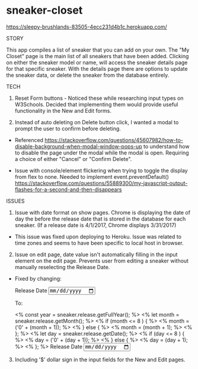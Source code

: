 # sneaker-closet

https://sleepy-brushlands-83505-4ecc231d4b1c.herokuapp.com/

STORY

This app compiles a list of sneaker that you can add on your own. The "My Closet" page is the main list of all sneakers that have been added. Clicking on either the sneaker model or name, will access the sneaker details page for that specific sneaker. With the details page there are options to update the sneaker data, or delete the sneaker from the database entirely.


TECH

1. Reset Form buttons - Noticed these while researching input types on W3Schools. Decided that implementing them would provide useful functionality in the New and Edit forms.

2. Instead of auto deleting on Delete button click, I wanted a modal to prompt the user to confirm before deleting.

- Referenced https://stackoverflow.com/questions/45607982/how-to-disable-background-when-modal-window-pops-up to understand how to disable the page under the modal while the modal is open. Requiring a choice of either "Cancel" or "Confirm Delete".

- Issue with console/element flickering when trying to toggle the display from flex to none. Needed to implement event.preventDefault()
https://stackoverflow.com/questions/55889300/my-javascript-output-flashes-for-a-second-and-then-disappears




ISSUES

1. Issue with date format on show pages. Chrome is displaying the date of day the before the release date that is stored in the database for each sneaker. (If a release date is 4/1/2017, Chrome displays 3/31/2017)

- This issue was fixed upon deploying to Heroku. Issue was related to time zones and seems to have been specific to local host in browser.

2. Issue on edit page, date value isn't automatically filling in the input element on the edit page. Prevents user from editing a sneaker without manually reselecting the Release Date.

- Fixed by changing:

  <label>Release Date
    <input type="date" name="release" value="<%= sneaker.release %>">
  </label>

  To:

  <% const year = sneaker.release.getFullYear(); %>
  <% let month = sneaker.release.getMonth(); %>
  <% if (month <= 8 ) { %>
    <% month = ('0' + (month + 1)); %>
  <% } else { %>
    <% month = (month + 1); %>
  <% }; %>
  <% let day = sneaker.release.getDate(); %>
  <% if (day <= 8 ) { %>
    <% day = ('0' + (day + 1)); %>
  <% } else { %>
    <% day = (day + 1); %>
  <% }; %>
  <label>Release Date
    <input type="date" name="release" value="<%= year %>-<%= month %>-<%= day %>">
  </label>

3. Including '$' dollar sign in the input fields for the New and Edit pages.